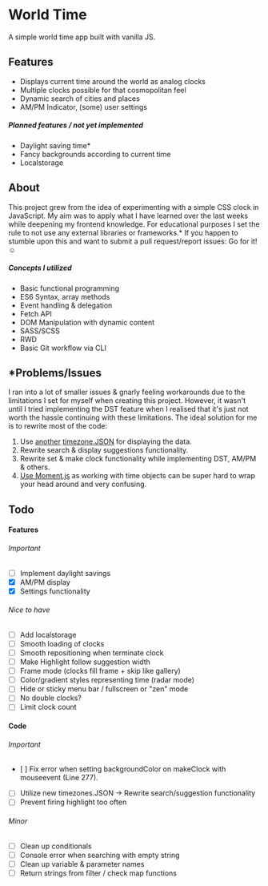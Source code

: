 # World Time

A simple world time app built with vanilla JS.

## Features

- Displays current time around the world as analog clocks
- Multiple clocks possible for that cosmopolitan feel
- Dynamic search of cities and places
- AM/PM Indicator, (some) user settings

##### Planned features / not yet implemented

- Daylight saving time\*
- Fancy backgrounds according to current time
- Localstorage

## About

This project grew from the idea of experimenting with a simple CSS clock in JavaScript. My aim was to apply what I have learned over the last weeks while deepening my frontend knowledge. For educational purposes I set the rule to not use any external libraries or frameworks.\*
If you happen to stumble upon this and want to submit a pull request/report issues: Go for it! ☺

##### Concepts I utilized

- Basic functional programming
- ES6 Syntax, array methods
- Event handling & delegation
- Fetch API
- DOM Manipulation with dynamic content
- SASS/SCSS
- RWD
- Basic Git workflow via CLI

## \*Problems/Issues

I ran into a lot of smaller issues & gnarly feeling workarounds due to the limitations I set for myself when creating this project. However, it wasn't until I tried implementing the DST feature when I realised that it's just not worth the hassle continuing with these limitations. The ideal solution for me is to rewrite most of the code:

1. Use [another](https://github.com/dmfilipenko/timezones.json) [timezone.JSON](http://worldtimeapi.org/api/timezone) for displaying the data.
2. Rewrite search & display suggestions functionality.
3. Rewrite set & make clock functionality while implementing DST, AM/PM & others.
4. [Use Moment.js](https://momentjs.com/) as working with time objects can be super hard to wrap your head around and very confusing.

## Todo

#### Features

###### Important

- [ ] Implement daylight savings
- [x] AM/PM display
- [x] Settings functionality

###### Nice to have

- [ ] Add localstorage
- [ ] Smooth loading of clocks
- [ ] Smooth repositioning when terminate clock
- [ ] Make Highlight follow suggestion width
- [ ] Frame mode (clocks fill frame + skip like gallery)
- [ ] Color/gradient styles representing time (radar mode)
- [ ] Hide or sticky menu bar / fullscreen or "zen" mode
- [ ] No double clocks?
- [ ] Limit clock count

#### Code

###### Important

- [ ] Fix error when setting backgroundColor on makeClock with mouseevent (Line 277).
- [ ] Utilize new timezones.JSON -> Rewrite search/suggestion functionality
- [ ] Prevent firing highlight too often

###### Minor

- [ ] Clean up conditionals
- [ ] Console error when searching with empty string
- [ ] Clean up variable & parameter names
- [ ] Return strings from filter / check map functions
